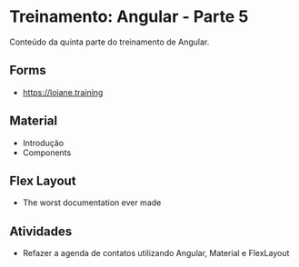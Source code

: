 # Treinamento: Angular - Parte 5
Conteúdo da quinta parte do treinamento de Angular.

## Forms
- https://loiane.training

## Material
- Introdução
- Components

## Flex Layout
- The worst documentation ever made

## Atividades
- Refazer a agenda de contatos utilizando Angular, Material e FlexLayout
